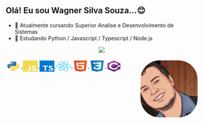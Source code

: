 ## Olá! Eu sou Wagner Silva Souza...😊

- 🔭 Atualmente cursando Superior Analise e Desenvolvimento de Sistemas
- 🌱 Estudando Python / Javascript / Typescript / Node.js

<div align="center">
  <a href="https://github.com/Wagner-Dev-Souza">
  
  <img height="180em" src="https://github-readme-stats.vercel.app/api/top-langs/?username=Wagner-Dev-Souza&layout=compact&langs_count=7&theme=dark"/>
</div>

<div style="display: inline_block"><br>
  <img align="center" alt="Wag-Python" height="30" width="40" src="https://raw.githubusercontent.com/devicons/devicon/master/icons/python/python-original.svg">
  <img align="center" alt="Wag-Js" height="30" width="40" src="https://raw.githubusercontent.com/devicons/devicon/master/icons/javascript/javascript-plain.svg">
  <img align="center" alt="Wag-Ts" height="30" width="40" src="https://raw.githubusercontent.com/devicons/devicon/master/icons/typescript/typescript-plain.svg">
  <img align="center" alt="Wag-React" height="30" width="40" src="https://raw.githubusercontent.com/devicons/devicon/master/icons/react/react-original.svg">
  <img align="center" alt="Wag-HTML" height="30" width="40" src="https://raw.githubusercontent.com/devicons/devicon/master/icons/html5/html5-original.svg">
  <img align="center" alt="Wag-CSS" height="30" width="40" src="https://raw.githubusercontent.com/devicons/devicon/master/icons/css3/css3-original.svg">
  <img align="center" alt="Wag-Csharp" height="30" width="40" src="https://raw.githubusercontent.com/devicons/devicon/master/icons/csharp/csharp-original.svg">
  <img align="right" alt="Wag-pic" height="150" style="border-radius:50px;" src="https://github.com/Wagner-Dev-Souza/Wagner-Dev-Souza/blob/main/ezgif.com-gif-maker.gif">
</div>

##
